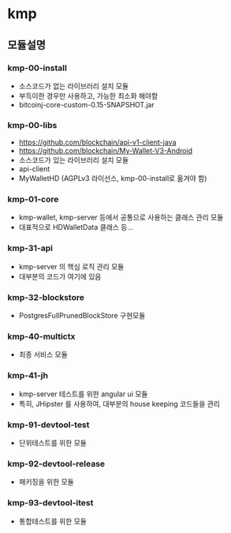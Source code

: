 # kmp

## 모듈설명

### kmp-00-install
- 소스코드가 없는 라이브러리 설치 모듈
- 부득이한 경우만 사용하고, 가능한 최소화 해야함
- bitcoinj-core-custom-0.15-SNAPSHOT.jar

### kmp-00-libs
- https://github.com/blockchain/api-v1-client-java
- https://github.com/blockchain/My-Wallet-V3-Android
- 소스코드가 있는 라이브러리 설치 모듈
- api-client
- MyWalletHD (AGPLv3 라이선스, kmp-00-install로 옮겨야 함)

### kmp-01-core
- kmp-wallet, kmp-server 등에서 공통으로 사용하는 클래스 관리 모듈
- 대표적으로 HDWalletData 클래스 등...

### kmp-31-api
- kmp-server 의 핵심 로직 관리 모듈
- 대부분의 코드가 여기에 있음

### kmp-32-blockstore
- PostgresFullPrunedBlockStore 구현모듈

### kmp-40-multictx
- 최종 서비스 모듈

### kmp-41-jh
- kmp-server 테스트를 위한 angular ui 모듈
- 특히, JHipster 를 사용하여, 대부분의 house keeping 코드들을 관리

### kmp-91-devtool-test
- 단위테스트를 위한 모듈

### kmp-92-devtool-release
- 패키징을 위한 모듈

### kmp-93-devtool-itest
- 통합테스트를 위한 모듈
